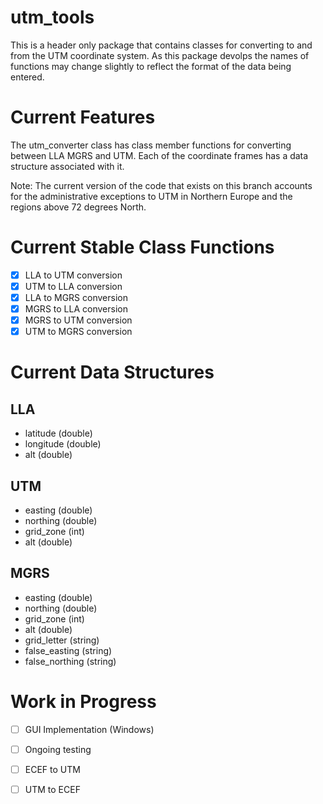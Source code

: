 # utm_tools

This is a header only package that contains classes for converting to and from the UTM coordinate system.
As this package devolps the names of functions may change slightly to reflect the format of the data being entered.

# Current Features

The utm_converter class has class member functions for converting between LLA MGRS and UTM. Each of the coordinate frames has a data structure associated with it. 

Note: The current version of the code that exists on this branch accounts for the administrative exceptions to UTM in Northern Europe and the regions above 72 degrees North.

# Current Stable Class Functions
- [x] LLA to UTM conversion
- [x] UTM to LLA conversion
- [x] LLA to MGRS conversion
- [x] MGRS to LLA conversion
- [x] MGRS to UTM conversion
- [x] UTM to MGRS conversion

# Current Data Structures
LLA
---
- latitude (double)
- longitude (double)
- alt (double)

UTM 
---
- easting (double)
- northing (double)
- grid_zone (int)
- alt (double)

MGRS
---
- easting (double)
- northing (double)
- grid_zone (int)
- alt (double)
- grid_letter (string)
- false_easting (string)
- false_northing (string)

# Work in Progress
- [ ] GUI Implementation (Windows)
- [ ] Ongoing testing
- [ ] ECEF to UTM 
- [ ] UTM to ECEF

